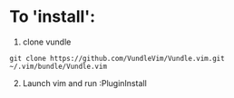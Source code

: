 # To 'install':

1. clone vundle
```
git clone https://github.com/VundleVim/Vundle.vim.git ~/.vim/bundle/Vundle.vim
```

2. Launch vim and run :PluginInstall


